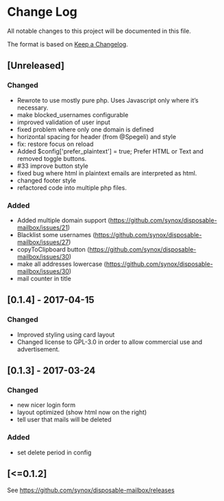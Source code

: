 # Change Log
All notable changes to this project will be documented in this file.

The format is based on [Keep a Changelog](http://keepachangelog.com/).

## [Unreleased]

### Changed
- Rewrote to use mostly pure php. Uses Javascript only where it’s necessary. 
- make blocked_usernames configurable
- improved validation of user input
- fixed problem where only one domain is defined
- horizontal spacing for header (from @Spegeli) and style
- fix: restore focus on reload
- Added $config['prefer_plaintext'] = true; Prefer HTML or Text and removed toggle buttons. 
- #33 improve button style
- fixed bug where html in plaintext emails are interpreted as html. 
- changed footer style
- refactored code into multiple php files.

### Added 
- Added multiple domain support (https://github.com/synox/disposable-mailbox/issues/21)
- Blacklist some usernames (https://github.com/synox/disposable-mailbox/issues/27)
- copyToClipboard button (https://github.com/synox/disposable-mailbox/issues/30)
- make all addresses lowercase  (https://github.com/synox/disposable-mailbox/issues/30)
- mail counter in title

## [0.1.4] - 2017-04-15

### Changed
- Improved styling using card layout
- Changed license to GPL-3.0 in order to allow commercial use and advertisement.

## [0.1.3] - 2017-03-24
### Changed
- new nicer login form
- layout optimized (show html now on the right)
- tell user that mails will be deleted

### Added
- set delete period in config

## [<=0.1.2]
See https://github.com/synox/disposable-mailbox/releases
